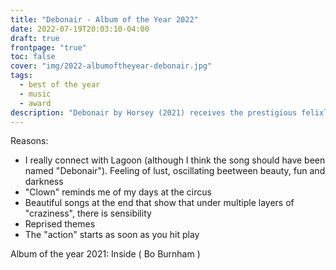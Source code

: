 ```yaml
---
title: "Debonair - Album of the Year 2022"
date: 2022-07-19T20:03:10-04:00
draft: true
frontpage: "true"
toc: false
cover: "img/2022-albumoftheyear-debonair.jpg"
tags:
  - best of the year
  - music
  - award
description: "Debonair by Horsey (2021) receives the prestigious felixleger.com album of the year award!"
---
```


Reasons:
- I really connect with Lagoon (although I think the song should have
  been named "Debonair"). Feeling of lust, oscillating beetween beauty,
  fun and darkness
- "Clown" reminds me of my days at the circus
- Beautiful songs at the end that show that under multiple layers of
  "craziness", there is sensibility
- Reprised themes
- The "action" starts as soon as you hit play


Album of the year 2021: Inside ( Bo Burnham )
